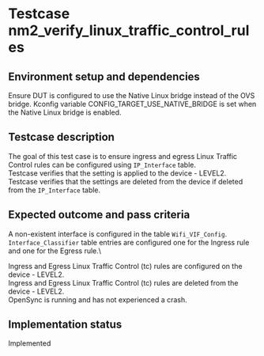 # Testcase nm2_verify_linux_traffic_control_rules

## Environment setup and dependencies

Ensure DUT is configured to use the Native Linux bridge instead of the
OVS bridge.
Kconfig variable CONFIG_TARGET_USE_NATIVE_BRIDGE is set when the Native Linux
bridge is enabled.

## Testcase description

The goal of this test case is to ensure ingress and egress Linux Traffic
Control rules can be configured using `IP_Interface` table.\
Testcase verifies that the setting is applied to the device - LEVEL2.\
Testcase verifies that the settings are deleted from the device if deleted from
the `IP_Interface` table.

## Expected outcome and pass criteria

A non-existent interface is configured in the table `Wifi_VIF_Config`.\
`Interface_Classifier` table entries are configured one for the Ingress rule and
 one for the Egress rule.\

Ingress and Egress Linux Traffic Control (tc) rules are configured
on the device - LEVEL2.\
Ingress and Egress Linux Traffic Control (tc) rules are deleted from
the device - LEVEL2.\
OpenSync is running and has not experienced a crash.

## Implementation status

Implemented
